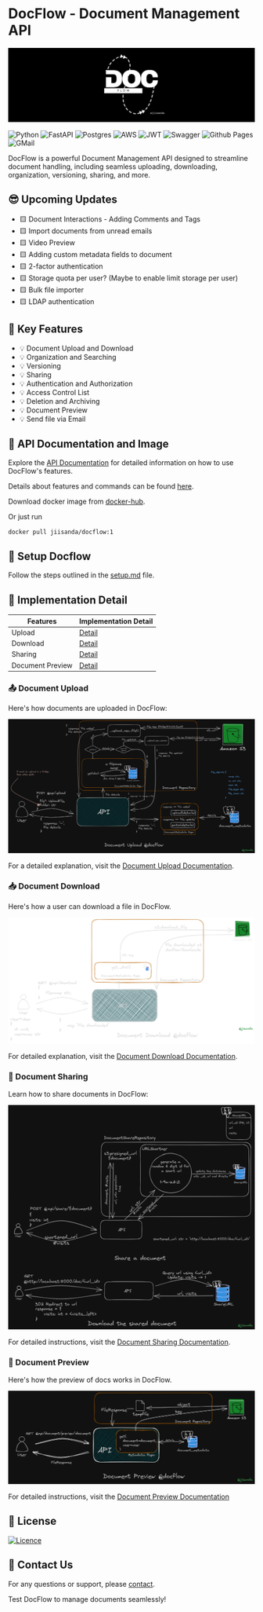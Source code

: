 # DocFlow - Document Management API

<div align="center">
    <img src="app/docs/github-banner.png"><br>
</div>

![Python](https://img.shields.io/badge/python-3670A0?style=for-the-badge&logo=python&logoColor=ffdd54)
![FastAPI](https://img.shields.io/badge/FastAPI-005571?style=for-the-badge&logo=fastapi)
![Postgres](https://img.shields.io/badge/postgres-%23316192.svg?style=for-the-badge&logo=postgresql&logoColor=white)
![AWS](https://img.shields.io/badge/AWS-%23FF9900.svg?style=for-the-badge&logo=amazon-aws&logoColor=white)
![JWT](https://img.shields.io/badge/JWT-black?style=for-the-badge&logo=JSON%20web%20tokens)
![Swagger](https://img.shields.io/badge/-Swagger-%23Clojure?style=for-the-badge&logo=swagger&logoColor=white)
![Github Pages](https://img.shields.io/badge/github%20pages-121013?style=for-the-badge&logo=github&logoColor=white)
![GMail](https://img.shields.io/badge/Gmail-D14836?style=for-the-badge&logo=gmail&logoColor=white)

DocFlow is a powerful Document Management API designed to streamline document handling, including seamless uploading, downloading, organization, versioning, sharing, and more.

## 😎 Upcoming Updates

- 🟨 Document Interactions - Adding Comments and Tags
- 🟨 Import documents from unread emails
- 🟨 Video Preview
- 🟨 Adding custom metadata fields to document
- 🟨 2-factor authentication
- 🟨 Storage quota per user? (Maybe to enable limit storage per user)
- 🟨 Bulk file importer
- 🟨 LDAP authentication

## 🚀 Key Features

- 💡 Document Upload and Download
- 💡 Organization and Searching
- 💡 Versioning
- 💡 Sharing
- 💡 Authentication and Authorization
- 💡 Access Control List
- 💡 Deletion and Archiving
- 💡 Document Preview
- 💡 Send file via Email


## 📖 API Documentation and Image

Explore the [API Documentation](https://documenter.getpostman.com/view/20984268/2s9YRGxUcp) for detailed information on how to use DocFlow's features.

Details about features and commands can be found [here](app/docs).

Download docker image from [docker-hub](https://hub.docker.com/r/jiisanda/docflow).

Or just run
```commandline
docker pull jiisanda/docflow:1
```

## 🔸 Setup Docflow 

Follow the steps outlined in the [setup.md](app/docs/setup.md) file.

## 🧩 Implementation Detail


| Features                         | Implementation Detail                                            |
|----------------------------------|------------------------------------------------------------------|
| Upload                           | [Detail](https://github.com/jiisanda/docflow#-document-upload)   |
| Download                         | [Detail](https://github.com/jiisanda/docflow#-document-download) |
| Sharing                          | [Detail](https://github.com/jiisanda/docflow#-document-sharing)  |
| Document Preview                 | [Detail](https://github.com/jiisanda/docflow#-document-preview)  |


### 📤 Document Upload

Here's how documents are uploaded in DocFlow:

![upload-document](app/docs/imgs/document/document_upload.png)

For a detailed explanation, visit the [Document Upload Documentation](app/docs/features/upload.md).

### 📥 Document Download

Here's how a user can download a file in DocFlow.

![download-document](app/docs/imgs/document/docflow_download.png)

For detailed explanation, visit the [Document Download Documentation](). 

### 📨 Document Sharing

Learn how to share documents in DocFlow:

![share-document](app/docs/imgs/sharing/document_sharing.png)

For detailed instructions, visit the [Document Sharing Documentation](app/docs/features/sharing.md).

### 👀 Document Preview

Here's how the preview of docs works in DocFlow.

![preview-document](app/docs/imgs/document/document_preview.png)

For detailed instructions, visit the [Document Preview Documentation](app/docs/features/preview.md)

## 📜 License

[![Licence](https://img.shields.io/github/license/Ileriayo/markdown-badges?style=for-the-badge)](./LICENSE)

## 📧 Contact Us

For any questions or support, please [contact](mailto:harshjaiswal2307@gmail.com).

Test DocFlow to manage documents seamlessly!
